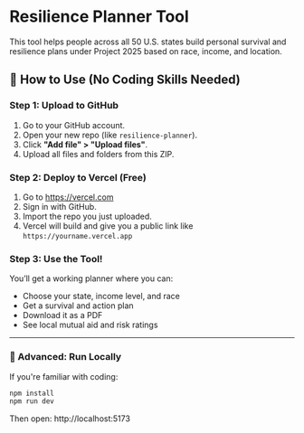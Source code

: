 # Resilience Planner Tool

This tool helps people across all 50 U.S. states build personal survival and resilience plans under Project 2025 based on race, income, and location.

## 🚀 How to Use (No Coding Skills Needed)

### Step 1: Upload to GitHub
1. Go to your GitHub account.
2. Open your new repo (like `resilience-planner`).
3. Click **"Add file" > "Upload files"**.
4. Upload all files and folders from this ZIP.

### Step 2: Deploy to Vercel (Free)
1. Go to https://vercel.com
2. Sign in with GitHub.
3. Import the repo you just uploaded.
4. Vercel will build and give you a public link like `https://yourname.vercel.app`

### Step 3: Use the Tool!
You’ll get a working planner where you can:
- Choose your state, income level, and race
- Get a survival and action plan
- Download it as a PDF
- See local mutual aid and risk ratings

---

### 🧰 Advanced: Run Locally
If you're familiar with coding:

```bash
npm install
npm run dev
```

Then open: http://localhost:5173
